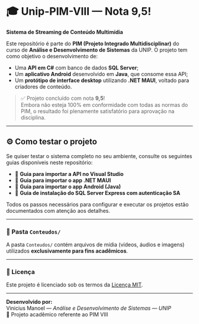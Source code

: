 # 🎓 Unip-PIM-VIII — Nota 9,5!

**Sistema de Streaming de Conteúdo Multimídia**

Este repositório é parte do **PIM (Projeto Integrado Multidisciplinar)** do curso de **Análise e Desenvolvimento de Sistemas** da UNIP. O projeto tem como objetivo o desenvolvimento de:

- Uma **API em C#** com banco de dados **SQL Server**;
- Um **aplicativo Android** desenvolvido em **Java**, que consome essa API;
- Um **protótipo de interface desktop** utilizando **.NET MAUI**, voltado para criadores de conteúdo.

> ✅ Projeto concluído com nota **9,5**!  
> Embora não esteja 100% em conformidade com todas as normas do PIM, o resultado foi plenamente satisfatório para aprovação na disciplina.

---

## ⚙️ Como testar o projeto

Se quiser testar o sistema completo no seu ambiente, consulte os seguintes guias disponíveis neste repositório:

- 📄 **Guia para importar a API no Visual Studio**
- 📄 **Guia para importar o app .NET MAUI**
- 📄 **Guia para importar o app Android (Java)**
- 📄 **Guia de instalação do SQL Server Express com autenticação SA**

Todos os passos necessários para configurar e executar os projetos estão documentados com atenção aos detalhes.

---

### 📁 Pasta `Conteudos/`

A pasta `Conteudos/` contém arquivos de mídia (vídeos, áudios e imagens) utilizados **exclusivamente para fins acadêmicos**.

---

### 📜 Licença

Este projeto é licenciado sob os termos da [Licença MIT](LICENSE).

---

**Desenvolvido por:**  
Vinicius Manoel — _Análise e Desenvolvimento de Sistemas — UNIP_  
📌 Projeto acadêmico referente ao PIM VIII
